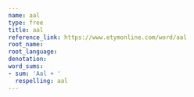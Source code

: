 ```yaml
---
name: aal
type: free
title: aal
reference_link: https://www.etymonline.com/word/aal
root_name: 
root_language: 
denotation: 
word_sums:
- sum: 'Aal + '
  respelling: aal
---
```

